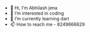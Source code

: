 - 👋 Hi, I’m Abhilash jena
- 👀 I’m interested in coding
- 🌱 I’m currently learning dart
- 📫 How to reach me - 8249666629

<!---
Abhilashlipu/Abhilashlipu is a ✨ special ✨ repository because its `README.md` (this file) appears on your GitHub profile.
You can click the Preview link to take a look at your changes.
--->
